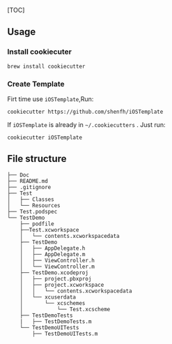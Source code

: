 
[TOC]
## Usage
### Install cookiecuter

```
brew install cookiecutter
```

### Create Template
Firt time use `iOSTemplate`,Run:

```
cookiecutter https://github.com/shenfh/iOSTemplate
```

If   `iOSTemplate` is already in `~/.cookiecutters`   . Just run:

```
cookiecutter iOSTemplate
```


## File structure

```
├── Doc
├── README.md
├── .gitignore          
├── Test
│   ├── Classes
│   └── Resources
├── Test.podspec
└── TestDemo
    ├── podfile
    ├──Test.xcworkspace
    │   └── contents.xcworkspacedata
    ├── TestDemo
    │   ├── AppDelegate.h
    │   ├── AppDelegate.m
    │   ├── ViewController.h
    │   └── ViewController.m
    ├── TestDemo.xcodeproj
    │   ├── project.pbxproj
    │   ├── project.xcworkspace
    │   │   └── contents.xcworkspacedata
    │   └── xcuserdata
    │       └── xcschemes
    │           └── Test.xcscheme
    ├── TestDemoTests
    |   ├── TestDemoTests.m
    └── TestDemoUITests
        ├── TestDemoUITests.m
```


